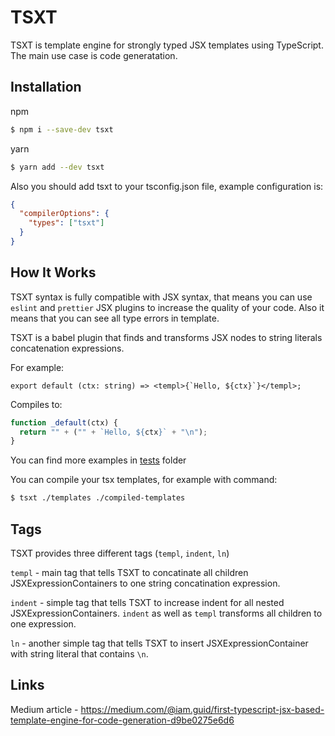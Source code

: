 # TSXT

TSXT is template engine for strongly typed JSX templates using TypeScript. The main use case is code generatation.

## Installation

npm

```bash
$ npm i --save-dev tsxt
```

yarn

```bash
$ yarn add --dev tsxt
```

Also you should add tsxt to your tsconfig.json file, example configuration is:

```json
{
  "compilerOptions": {
    "types": ["tsxt"]
  }
}
```

## How It Works

TSXT syntax is fully compatible with JSX syntax, that means you can use `eslint` and `prettier` JSX plugins to increase the quality of your code. Also it means that you can see all type errors in template.

TSXT is a babel plugin that finds and transforms JSX nodes to string literals concatenation expressions.

For example:

```tsx
export default (ctx: string) => <templ>{`Hello, ${ctx}`}</templ>;
```

Compiles to:

```js
function _default(ctx) {
  return "" + ("" + `Hello, ${ctx}` + "\n");
}
```

You can find more examples in [tests](https://github.com/iamguid/tsxt/tree/main/tests) folder

You can compile your tsx templates, for example with command:

```bash
$ tsxt ./templates ./compiled-templates
```

## Tags

TSXT provides three different tags (`templ`, `indent`, `ln`)

`templ` - main tag that tells TSXT to concatinate all children JSXExpressionContainers to one string concatination expression.

`indent` - simple tag that tells TSXT to increase indent for all nested JSXExpressionContainers. `indent` as well as `templ` transforms all children to one expression.

`ln` - another simple tag that tells TSXT to insert JSXExpressionContainer with string literal that contains `\n`.

## Links
Medium article - https://medium.com/@iam.guid/first-typescript-jsx-based-template-engine-for-code-generation-d9be0275e6d6